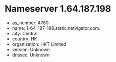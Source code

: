 # Nameserver 1.64.187.198

* as_number: 4760
* name: 1-64-187-198.static.netvigator.com.
* city: Central
* country: HK
* organization: HKT Limited
* version: Unknown
* dnssec: Unknown
